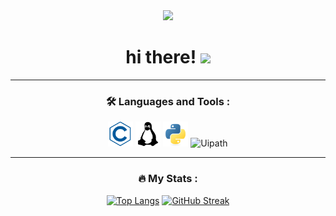 
<div id="header" align="center">
  <img src="https://media.giphy.com/media/M9gbBd9nbDrOTu1Mqx/giphy.gif" width="100"/>
</div>

<div id="badges" align="center">
<h1>
  hi there!
  <img src="https://media.giphy.com/media/hvRJCLFzcasrR4ia7z/giphy.gif" width="30px"/>
</h1>

---
### :hammer_and_wrench: Languages and Tools :
<div>
  <img src="https://github.com/devicons/devicon/blob/master/icons/c/c-line.svg" title="C" alt="C" width="40" height="40"/>
  <img src="https://github.com/devicons/devicon/blob/master/icons/linux/linux-plain.svg" title="linux" alt="linux" width="40" height="40"/>
  <img src="https://github.com/devicons/devicon/blob/master/icons/python/python-original.svg" title="python" alt="python" width="40" height="40"/>
  <img src="https://user-images.githubusercontent.com/46700349/51174126-a66b3080-18e9-11e9-8f35-08bfc68f7616.png" title="Uipath" alt="Uipath" width="40"/> 
</div>

---

### :fire: My Stats :
[![Top Langs](https://github-readme-stats.vercel.app/api/top-langs/?username=rlarywnd234&layout=compact&theme=vision-friendly-dark)](https://github.com/anuraghazra/github-readme-stats)
[![GitHub Streak](http://github-readme-streak-stats.herokuapp.com?user=rlarywnd234&theme=highcontrast&hide_border=true&border_radius=4.4&date_format=M%20j%5B%2C%20Y%5D)](https://git.io/streak-stats)
